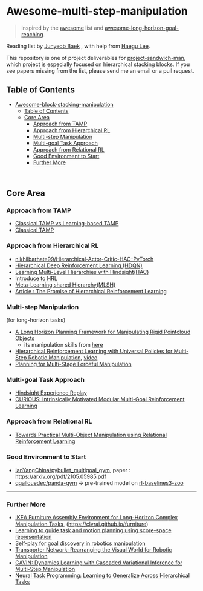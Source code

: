 # Awesome-multi-step-manipulation

>  Inspired by the [awesome](https://github.com/sindresorhus/awesome) list and [awesome-long-horizon-goal-reaching](https://github.com/Mehooz/awesome-long-horizon-goal-reaching).

Reading list by [Junyeob Baek](https://github.com/CUN-bjy) , with help from [Haegu Lee](https://github.com/benthebear93). 

This repository is one of project deliverables for [project-sandwich-man](https://github.com/ropiens/project-sandwich-man), which project is especially focused on hierarchical stacking blocks. If you see papers missing from the list, please send me an email or a pull request.



## Table of Contents

- [Awesome-block-stacking-manipulation](#awesome-block-stacking-manipulation)
  * [Table of Contents](#table-of-contents)
  * [Core Area](#core-area)
    + [Approach from TAMP](#approach-from-tamp)
    + [Approach from Hierarchical RL](#approach-from-hierarchical-rl)
    + [Multi-step Manipulation](#multi-step-manipulation)
    + [Multi-goal Task Approach](#multi-goal-task-approach)
    + [Approach from Relational RL](#approach-from-relational-rl)
    + [Good Environment to Start](#good-environment-to-start)
    + [Further More](#further-more)

</br>

## Core Area

### Approach from TAMP

- [Classical TAMP vs Learning-based TAMP](http://web.mit.edu/caelan/www/presentations/6.881_TAMP.pdf)
- [Classical TAMP](https://www.ics.uci.edu/~kkask/Fall-2014%20CS271/slides/09-planning.pdf)



### Approach from Hierarchical RL

- [nikhilbarhate99/Hierarchical-Actor-Critic-HAC-PyTorch](https://github.com/nikhilbarhate99/Hierarchical-Actor-Critic-HAC-PyTorch)
- [Hierarchical Deep Reinforcement Learning (HDQN)](https://bluediary8.tistory.com/4)
- [Learning Multi-Level Hierarchies with Hindsight(HAC)](https://arxiv.org/abs/1712.00948)
- [Introduce to HRL](http://khanrc.github.io/RL-Hierarchy.html) 
- [Meta-Learning shared Hierarchy(MLSH)](https://openai.com/blog/learning-a-hierarchy)
- [Article : The Promise of Hierarchical Reinforcement Learning](https://thegradient.pub/the-promise-of-hierarchical-reinforcement-learning)


### Multi-step Manipulation
(for long-horizon tasks)

- [A Long Horizon Planning Framework for Manipulating Rigid Pointcloud Objects](https://anthonysimeonov.github.io/rpo-planning-framework/)
  - its manipulation skills from [here](https://sci-hub.se/https://ieeexplore.ieee.org/abstract/document/9196976)
- [Hierarchical Reinforcement Learning with Universal Policies for Multi-Step Robotic Manipulation](https://ieeexplore.ieee.org/abstract/document/9366328), [video](https://www.youtube.com/watch?v=n_wQuf4r0qk)
- [Planning for Multi-Stage Forceful Manipulation](https://arxiv.org/abs/2101.02679)


### Multi-goal Task Approach

- [Hindsight Experience Replay](https://arxiv.org/abs/1707.01495)
- [CURIOUS: Intrinsically Motivated Modular Multi-Goal Reinforcement Learning](https://arxiv.org/pdf/1810.06284.pdf)



### Approach from Relational RL

- [Towards Practical Multi-Object Manipulation using Relational Reinforcement Learning](https://richardrl.github.io/relational-rl/)



### Good Environment to Start

-  [IanYangChina/pybullet_multigoal_gym](https://github.com/IanYangChina/pybullet_multigoal_gym), paper : https://arxiv.org/pdf/2105.05985.pdf
-  [qgallouedec/panda-gym](https://github.com/qgallouedec/panda-gym) -> pre-trained model on [rl-baselines3-zoo](https://github.com/DLR-RM/rl-baselines3-zoo)

---

### Further More

- [IKEA Furniture Assembly Environment for Long-Horizon Complex Manipulation Tasks](https://arxiv.org/pdf/1911.07246.pdf), (https://clvrai.github.io/furniture)
- [Learning to guide task and motion planning using score-space representation](https://journals.sagepub.com/doi/pdf/10.1177/0278364919848837)
- [Self-play for goal discovery in robotics manipulation](https://robotics-self-play.github.io/)
- [Transporter Network: Rearranging the Visual World for Robotic Manipulation](https://transporternets.github.io/)
- [CAVIN: Dynamics Learning with Cascaded Variational Inference for Multi-Step Manipulation](http://pair.stanford.edu/cavin/)
- [Neural Task Programming: Learning to Generalize Across Hierarchical Tasks](https://stanfordvl.github.io/ntp/)
